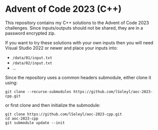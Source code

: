 # Advent of Code 2023 (C++)

This repository contains my C++ solutions to the Advent of Code 2023 challenges.
Since inputs/outputs should not be shared, they are in a password encrypted zip. 

If you want to try these solutions with your own inputs then you will need Visual Studio 2022 or newer and place your inputs into:
 * `/data/01/input.txt`
 * `/data/02/input.txt`
 * ...

Since the repository uses a common headers submodule, either clone it using:

    git clone --recurse-submodules https://github.com/lSoleyl/aoc-2023-cpp.git

or first clone and then initialize the submodule:

    git clone https://github.com/lSoleyl/aoc-2023-cpp.git
    cd aoc-2023-cpp
    git submodule update --init
